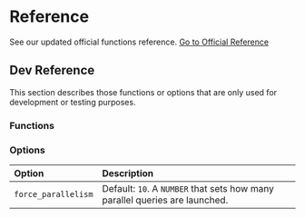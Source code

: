 # Reference

See our updated official functions reference.
[Go to Official Reference](https://github.com/CartoDB/documentation/blob/margara/spatial-extension-doc/app/content/bigquery-spatial-extension/reference.md)

## Dev Reference

This section describes those functions or options that are only used for development or testing purposes.

### Functions

### Options

| Option | Description |
| :----- | :------ |
|`force_parallelism`| Default: `10`. A `NUMBER` that sets how many parallel queries are launched. |